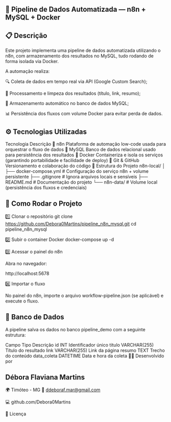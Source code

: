 ## 🧠 Pipeline de Dados Automatizada — n8n + MySQL + Docker

## 📋 Descrição

Este projeto implementa uma pipeline de dados automatizada utilizando o n8n, com armazenamento dos resultados no MySQL, tudo rodando de forma isolada via Docker.

A automação realiza:

🔍 Coleta de dados em tempo real via API (Google Custom Search);

🧩 Processamento e limpeza dos resultados (título, link, resumo);

💾 Armazenamento automático no banco de dados MySQL;

📊 Persistência dos fluxos com volume Docker para evitar perda de dados.

## ⚙️ Tecnologias Utilizadas

Tecnologia	Descrição
🧠 n8n	Plataforma de automação low-code usada para orquestrar o fluxo de dados
🐬 MySQL	Banco de dados relacional usado para persistência dos resultados
🐳 Docker	Containeriza e isola os serviços (garantindo portabilidade e facilidade de deploy)
🧰 Git & GitHub	Versionamento e colaboração do código
🧩 Estrutura do Projeto
n8n-local/
│
├── docker-compose.yml      # Configuração do serviço n8n + volume persistente
├── .gitignore              # Ignora arquivos locais e sensíveis
├── README.md               # Documentação do projeto
└── n8n-data/               # Volume local (persistência dos fluxos e credenciais)

## 🚀 Como Rodar o Projeto

1️⃣ Clonar o repositório
git clone https://github.com/Debora0Martins/pipeline_n8n_mysql.git
cd pipeline_n8n_mysql

2️⃣ Subir o container Docker
docker-compose up -d

3️⃣ Acessar o painel do n8n

Abra no navegador:

http://localhost:5678

4️⃣ Importar o fluxo

No painel do n8n, importe o arquivo workflow-pipeline.json (se aplicável) e execute o fluxo.

## 🧾 Banco de Dados

A pipeline salva os dados no banco pipeline_demo com a seguinte estrutura:

Campo	Tipo	Descrição
id	INT	Identificador único
titulo	VARCHAR(255)	Título do resultado
link	VARCHAR(255)	Link da página
resumo	TEXT	Trecho do conteúdo
data_coleta	DATETIME	Data e hora da coleta
🧑‍💻 Desenvolvido por

## Débora Flaviana Martins
🌍 Timóteo - MG
📧 ddeboraf.mar@gmail.com

💻 github.com/Debora0Martins

🌟 Licença

